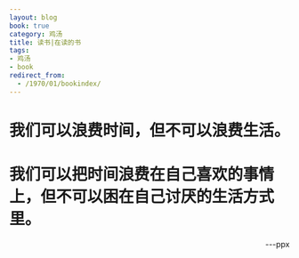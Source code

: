 ```yaml
---
layout: blog
book: true
category: 鸡汤
title: 读书|在读的书
tags:
- 鸡汤
- book
redirect_from:
  - /1970/01/bookindex/
---
```


# 我们可以浪费时间，但不可以浪费生活。
# 我们可以把时间浪费在自己喜欢的事情上，但不可以困在自己讨厌的生活方式里。

<p align="right">---ppx</p>
